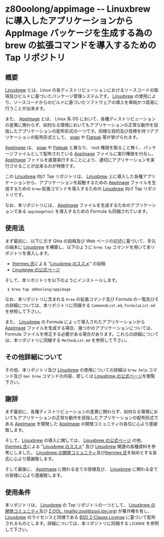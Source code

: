 # z80oolong/appimage -- Linuxbrew に導入したアプリケーションから AppImage パッケージを生成する為の brew の拡張コマンドを導入するための Tap リポジトリ

## 概要

[Linuxbrew][BREW] とは、Linux の各ディストリビューションにおけるソースコードの取得及びビルドに基づいたパッケージ管理システムです。 [Linuxbrew][BREW] の使用により、ソースコードからのビルドに基づいたソフトウェアの導入を単純かつ容易に行うことが出来ます。

また、 [AppImage][APPI] とは、 Linux 系 OS において、各種ディストリビューションの差異に関わらず、如何なる環境においてもアプリケーションの正常な動作を目指したアプリケーションの配布形式の一つです。同様な目的及び目標を持つアプリケーションの配布形式として、 [snap][SNAP] や [Flatpak][FLAT] 等が挙げられます。

[AppImage][APPI] は、 [snap][SNAP] や [Flatpak][FLAT] と異なり、 root 権限を取ること無く、パッケージファイルとして配布されている [AppImage][APPI] ファイルに実行権限を付与し、 [AppImage][APPI] ファイルを直接実行することにより、適切にアプリケーションを実行させることが出来るのが特徴です。

この [Linuxbrew][BREW] 向け Tap リポジトリは、 [Linuxbrew][BREW] 上に導入した各種アプリケーションから、アプリケーションを起動するための [AppImage][APPI] ファイルを生成するための ```brew``` 拡張コマンドを導入するための [Linuxbrew][BREW] 向け Tap リポジトリです。

なお、本リポジトリには、 [AppImage][APPI] ファイルを生成するためのアプリケーションである ```appimagetool``` を導入するための Formula も同梱されています。

## 使用法

まず最初に、以下に示す Qiita の投稿及び Web ページの記述に基づいて、手元の端末に [Linuxbrew][BREW] を構築し、以下のように  ```brew tap``` コマンドを用いて本リポジトリを導入します。

- [thermes 氏][THER]による "[Linuxbrew のススメ][THBR]" の投稿
- [Linuxbrew の公式ページ][BREW]

そして、本リポジトリを以下のようにインストールします。

```
 $ brew tap z80oolong/appimage
```

なお、本リポジトリに含まれる ```brew``` の拡張コマンド及び Formula の一覧及びその詳細については、本リポジトリに同梱する ```CommandList.md```, ```FormulaList.md``` を参照して下さい。

また、 [Linuxbrew][BREW] の Formula によって導入されたアプリケーションから [AppImage][APPI] ファイルを生成する場合、幾つかのアプリケーションについては、 Formula ファイルを修正する必要がある場合があります。これらの詳細については、本リポジトリに同梱する ```MethodList.md``` を参照して下さい。

## その他詳細について

その他、本リポジトリ及び [Linuxbrew][BREW] の使用についての詳細は ```brew help``` コマンド及び  ```man brew``` コマンドの内容、若しくは [Linuxbrew の公式ページ][BREW]を御覧下さい。

## 謝辞

まず最初に、各種ディストリビューションの差異に関わらず、如何なる環境においてもアプリケーションの正常な動作を目指したアプリケーションの配布形式である [AppImage][APPI] を開発した [AppImage][APPI] の開発コミュニティの各位に心より感謝致します。

そして、[Linuxbrew][BREW] の導入に関しては、 [Linuxbrew の公式ページ][BREW] の他、 [thermes 氏][THER]による "[Linuxbrew のススメ][THBR]" 及び [Linuxbrew][BREW] 関連の各種資料を参考にしました。 [Linuxbrew の開発コミュニティ][BREW]及び[thermes 氏][THER]を始めとする各氏に心より感謝致します。

そして最後に、 [AppImage][APPI] に関わる全ての皆様及び、 [Linuxbrew][BREW] に関わる全ての皆様に心より感謝致します。

## 使用条件

本リポジトリは、 [Linuxbrew][BREW] の Tap リポジトリの一つとして、 [Linuxbrew の開発コミュニティ][BREW]及び [Z.OOL. (mailto:zool@zool.jpn.org)][ZOOL] が著作権を有し、[Linuxbrew][BREW] のライセンスと同様である [BSD 2-Clause License][BSD2] に基づいて配布されるものとします。詳細については、本リポジトリに同梱する ```LICENSE``` を参照して下さい。

<!-- 外部リンク一覧 -->

[BREW]:https://linuxbrew.sh/
[APPI]:https://appimage.org/
[SNAP]:https://snapcraft.io/
[FLAT]:https://flatpak.org/
[THER]:https://qiita.com/thermes
[THBR]:https://qiita.com/thermes/items/926b478ff6e3758ecfea
[BSD2]:https://opensource.org/licenses/BSD-2-Clause
[ZOOL]:http://zool.jpn.org/
